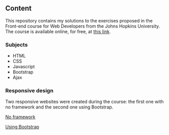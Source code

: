 ## Content
This repository contains my solutions to the exercises proposed in the Front-end course for Web Developers from the Johns Hopkins University. The course is available online, for free, at [this link](https://www.coursera.org/learn/html-css-javascript-for-web-developers?).

### Subjects
- HTML
- CSS
- Javascript
- Bootstrap
- Ajax

### Responsive design
Two responsive websites were created during the course: the first one with no framework and the second one using Bootstrap.

[No framework](https://breurlucas.github.io/Front-end-Coursera-JHU/module2-solutionJHU/)

[Using Bootstrap](https://breurlucas.github.io/Front-end-Coursera-JHU/module3-solutionJHU/)

